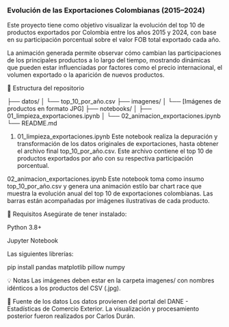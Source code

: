 ### Evolución de las Exportaciones Colombianas (2015–2024)

Este proyecto tiene como objetivo visualizar la evolución del top 10 de productos exportados por Colombia entre los años 2015 y 2024, con base en su participación porcentual sobre el valor FOB total exportado cada año.

La animación generada permite observar cómo cambian las participaciones de los principales productos a lo largo del tiempo, mostrando dinámicas que pueden estar influenciadas por factores como el precio internacional, el volumen exportado o la aparición de nuevos productos.

📁 Estructura del repositorio

├── datos/
│   └── top_10_por_año.csv
├── imagenes/
│   └── [Imágenes de productos en formato JPG]
├── notebooks/
│   ├── 01_limpieza_exportaciones.ipynb
│   └── 02_animacion_exportaciones.ipynb
└── README.md


 1. 01_limpieza_exportaciones.ipynb
Este notebook realiza la depuración y transformación de los datos originales de exportaciones, hasta obtener el archivo final top_10_por_año.csv. Este archivo contiene el top 10 de productos exportados por año con su respectiva participación porcentual.

 02_animacion_exportaciones.ipynb
Este notebook toma como insumo top_10_por_año.csv y genera una animación estilo bar chart race que muestra la evolución anual del top 10 de exportaciones colombianas. Las barras están acompañadas por imágenes ilustrativas de cada producto.

🔧 Requisitos
Asegúrate de tener instalado:

Python 3.8+

Jupyter Notebook

Las siguientes librerías:

pip install pandas matplotlib pillow numpy

💡 Notas
Las imágenes deben estar en la carpeta imagenes/ con nombres idénticos a los productos del CSV (.jpg).


📌 Fuente de los datos
Los datos provienen del portal del DANE - Estadísticas de Comercio Exterior. La visualización y procesamiento posterior fueron realizados por Carlos Durán.
